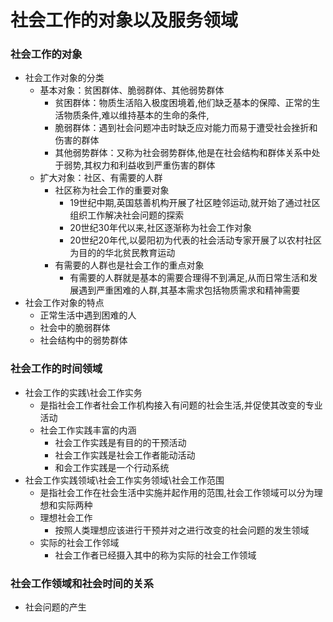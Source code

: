 # 社会工作的对象以及服务领域
### 社会工作的对象
  + 社会工作对象的分类
    - 基本对象：贫困群体、脆弱群体、其他弱势群体
      - 贫困群体：物质生活陷入极度困境着,他们缺乏基本的保障、正常的生活物质条件,难以维持基本的生命的条件,
      - 脆弱群体：遇到社会问题冲击时缺乏应对能力而易于遭受社会挫折和伤害的群体
      - 其他弱势群体：又称为社会弱势群体,他是在社会结构和群体关系中处于弱势,其权力和利益收到严重伤害的群体
    - 扩大对象：社区、有需要的人群
      - 社区称为社会工作的重要对象
        - 19世纪中期,英国慈善机构开展了社区睦邻运动,就开始了通过社区组织工作解决社会问题的探索
        - 20世纪30年代以来,社区逐渐称为社会工作对象
        - 20世纪20年代,以晏阳初为代表的社会活动专家开展了以农村社区为目的的华北贫民教育运动
      - 有需要的人群也是社会工作的重点对象
        - 有需要的人群就是基本的需要合理得不到满足,从而日常生活和发展遇到严重困难的人群,其基本需求包括物质需求和精神需要
  + 社会工作对象的特点
    - 正常生活中遇到困难的人
    - 社会中的脆弱群体
    - 社会结构中的弱势群体
### 社会工作的时间领域
  + 社会工作的实践\社会工作实务
    - 是指社会工作者社会工作机构接入有问题的社会生活,并促使其改变的专业活动
    - 社会工作实践丰富的内涵
      - 社会工作实践是有目的的干预活动
      - 社会工作实践是社会工作者能动活动
      - 和会工作实践是一个行动系统
  + 社会工作实践领域\社会工作实务领域\社会工作范围 
    - 是指社会工作在社会生活中实施并起作用的范围,社会工作领域可以分为理想和实际两种
    - 理想社会工作
      - 按照人类理想应该进行干预并对之进行改变的社会问题的发生领域
    - 实际的社会工作邻域
      - 社会工作者已经摄入其中的称为实际的社会工作领域
### 社会工作领域和社会时间的关系
  + 社会问题的产生